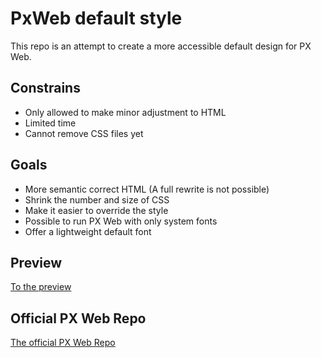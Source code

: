# PxWeb default style

This repo is an attempt to create a more accessible default design for PX Web. 

## Constrains

- Only allowed to make minor adjustment to HTML
- Limited time
- Cannot remove CSS files yet

## Goals

- More semantic correct HTML (A full rewrite is not possible)
- Shrink the number and size of CSS
- Make it easier to override the style
- Possible to run PX Web with only system fonts
- Offer a lightweight default font

## Preview

[To the preview](https://pxweb-style.netlify.app/)

## Official PX Web Repo

[The official PX Web Repo](https://github.com/statisticssweden/PxWeb)
